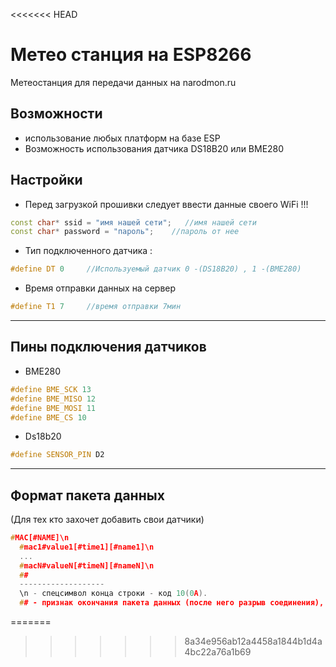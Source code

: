 <<<<<<< HEAD
# Метео станция на ESP8266
Метеостанция для передачи данных на narodmon.ru 


## Возможности
+ использование любых платформ на базе ESP
+ Возможность использования датчика DS18B20 или BME280 
  

## Настройки
+ Перед загрузкой прошивки следует ввести данные своего WiFi !!!
```C++
const char* ssid = "имя нашей сети";   //имя нашей сети
const char* password = "пароль";    //пароль от нее
```
+ Тип подключенного датчика :
```C++
#define DT 0     //Используемый датчик 0 -(DS18B20) , 1 -(BME280)
```
+ Время отправки данных на сервер
```C++
#define T1 7     //время отправки 7мин
```
____
## Пины подключения датчиков
+ BME280
```C++
#define BME_SCK 13
#define BME_MISO 12
#define BME_MOSI 11
#define BME_CS 10
```
+ Ds18b20
```C++
#define SENSOR_PIN D2
```
___
## Формат пакета данных
(Для тех кто захочет добавить свои датчики)
```C++
#MAC[#NAME]\n
  #mac1#value1[#time1][#name1]\n
  ...
  #macN#valueN[#timeN][#nameN]\n
  ##
  -------------------
  \n - спецсимвол конца строки - код 10(0A).
  ## - признак окончания пакета данных (после него разрыв соединения), в [] заключен необязательный параметр.
  ```
=======

>>>>>>> 8a34e956ab12a4458a1844b1d4a4bc22a76a1b69

